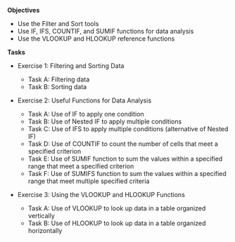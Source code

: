 **Objectives**

- Use the Filter and Sort tools
- Use IF, IFS, COUNTIF, and SUMIF functions for data analysis
- Use the VLOOKUP and HLOOKUP reference functions

**Tasks**
- Exercise 1: Filtering and Sorting Data
  - Task A: Filtering data
  - Task B: Sorting data
  
- Exercise 2: Useful Functions for Data Analysis
  - Task A: Use of IF to apply one condition
  - Task B: Use of Nested IF to apply multiple conditions
  - Task C: Use of IFS to apply multiple conditions (alternative of Nested IF)
  - Task D: Use of COUNTIF to count the number of cells that meet a specified criterion
  - Task E: Use of SUMIF function to sum the values within a specified range that meet a specified criterion
  - Task F: Use of SUMIFS function to sum the values within a specified range that meet multiple specified criteria
  
- Exercise 3: Using the VLOOKUP and HLOOKUP Functions
  - Task A: Use of VLOOKUP to look up data in a table organized vertically
  - Task B: Use of HLOOKUP to look up data in a table organized horizontally
